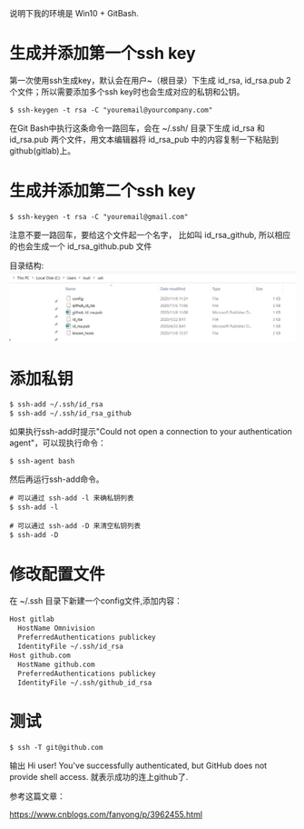说明下我的环境是 Win10 + GitBash.

# 生成并添加第一个ssh key

第一次使用ssh生成key，默认会在用户~（根目录）下生成 id_rsa, id_rsa.pub 2个文件；所以需要添加多个ssh key时也会生成对应的私钥和公钥。
```
$ ssh-keygen -t rsa -C "youremail@yourcompany.com"
```
在Git Bash中执行这条命令一路回车，会在 ~/.ssh/ 目录下生成 id_rsa 和 id_rsa.pub 两个文件，用文本编辑器将 id_rsa_pub 中的内容复制一下粘贴到github(gitlab)上。


# 生成并添加第二个ssh key
```
$ ssh-keygen -t rsa -C "youremail@gmail.com"
```
注意不要一路回车，要给这个文件起一个名字， 比如叫 id_rsa_github, 所以相应的也会生成一个 id_rsa_github.pub 文件

目录结构:
<img src="https://github.com/lowkeyway/Embedded/blob/master/Software/OS/Pic/Windows/SSH%20Key.png">

# 添加私钥

```
$ ssh-add ~/.ssh/id_rsa
$ ssh-add ~/.ssh/id_rsa_github
```
如果执行ssh-add时提示"Could not open a connection to your authentication agent"，可以现执行命令：
```
$ ssh-agent bash
```
然后再运行ssh-add命令。

```
# 可以通过 ssh-add -l 来确私钥列表
$ ssh-add -l

# 可以通过 ssh-add -D 来清空私钥列表
$ ssh-add -D
```

# 修改配置文件

在 ~/.ssh 目录下新建一个config文件,添加内容：
```
Host gitlab
  HostName Omnivision
  PreferredAuthentications publickey
  IdentityFile ~/.ssh/id_rsa
Host github.com
  HostName github.com
  PreferredAuthentications publickey
  IdentityFile ~/.ssh/github_id_rsa
```


# 测试

```
$ ssh -T git@github.com
```

输出
Hi user! You've successfully authenticated, but GitHub does not provide shell access. 就表示成功的连上github了.





参考这篇文章：

https://www.cnblogs.com/fanyong/p/3962455.html
